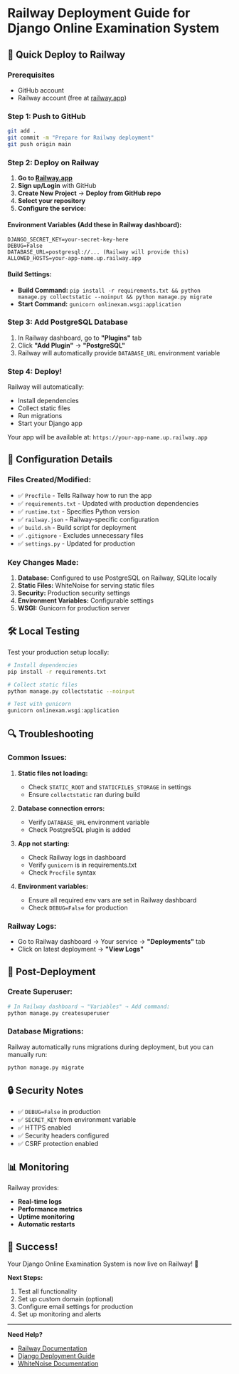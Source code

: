 # Railway Deployment Guide for Django Online Examination System

## 🚀 Quick Deploy to Railway

### Prerequisites
- GitHub account
- Railway account (free at [railway.app](https://railway.app/))

### Step 1: Push to GitHub
```bash
git add .
git commit -m "Prepare for Railway deployment"
git push origin main
```

### Step 2: Deploy on Railway

1. **Go to [Railway.app](https://railway.app/)**
2. **Sign up/Login** with GitHub
3. **Create New Project** → **Deploy from GitHub repo**
4. **Select your repository**
5. **Configure the service:**

#### Environment Variables (Add these in Railway dashboard):
```
DJANGO_SECRET_KEY=your-secret-key-here
DEBUG=False
DATABASE_URL=postgresql://... (Railway will provide this)
ALLOWED_HOSTS=your-app-name.up.railway.app
```

#### Build Settings:
- **Build Command:** `pip install -r requirements.txt && python manage.py collectstatic --noinput && python manage.py migrate`
- **Start Command:** `gunicorn onlinexam.wsgi:application`

### Step 3: Add PostgreSQL Database

1. In Railway dashboard, go to **"Plugins"** tab
2. Click **"Add Plugin"** → **"PostgreSQL"**
3. Railway will automatically provide `DATABASE_URL` environment variable

### Step 4: Deploy!

Railway will automatically:
- Install dependencies
- Collect static files
- Run migrations
- Start your Django app

Your app will be available at: `https://your-app-name.up.railway.app`

## 🔧 Configuration Details

### Files Created/Modified:
- ✅ `Procfile` - Tells Railway how to run the app
- ✅ `requirements.txt` - Updated with production dependencies
- ✅ `runtime.txt` - Specifies Python version
- ✅ `railway.json` - Railway-specific configuration
- ✅ `build.sh` - Build script for deployment
- ✅ `.gitignore` - Excludes unnecessary files
- ✅ `settings.py` - Updated for production

### Key Changes Made:
1. **Database:** Configured to use PostgreSQL on Railway, SQLite locally
2. **Static Files:** WhiteNoise for serving static files
3. **Security:** Production security settings
4. **Environment Variables:** Configurable settings
5. **WSGI:** Gunicorn for production server

## 🛠️ Local Testing

Test your production setup locally:
```bash
# Install dependencies
pip install -r requirements.txt

# Collect static files
python manage.py collectstatic --noinput

# Test with gunicorn
gunicorn onlinexam.wsgi:application
```

## 🔍 Troubleshooting

### Common Issues:

1. **Static files not loading:**
   - Check `STATIC_ROOT` and `STATICFILES_STORAGE` in settings
   - Ensure `collectstatic` ran during build

2. **Database connection errors:**
   - Verify `DATABASE_URL` environment variable
   - Check PostgreSQL plugin is added

3. **App not starting:**
   - Check Railway logs in dashboard
   - Verify `gunicorn` is in requirements.txt
   - Check `Procfile` syntax

4. **Environment variables:**
   - Ensure all required env vars are set in Railway dashboard
   - Check `DEBUG=False` for production

### Railway Logs:
- Go to Railway dashboard → Your service → **"Deployments"** tab
- Click on latest deployment → **"View Logs"**

## 📝 Post-Deployment

### Create Superuser:
```bash
# In Railway dashboard → "Variables" → Add command:
python manage.py createsuperuser
```

### Database Migrations:
Railway automatically runs migrations during deployment, but you can manually run:
```bash
python manage.py migrate
```

## 🔒 Security Notes

- ✅ `DEBUG=False` in production
- ✅ `SECRET_KEY` from environment variable
- ✅ HTTPS enabled
- ✅ Security headers configured
- ✅ CSRF protection enabled

## 📊 Monitoring

Railway provides:
- **Real-time logs**
- **Performance metrics**
- **Uptime monitoring**
- **Automatic restarts**

## 🎉 Success!

Your Django Online Examination System is now live on Railway! 🚀

**Next Steps:**
1. Test all functionality
2. Set up custom domain (optional)
3. Configure email settings for production
4. Set up monitoring and alerts

---

**Need Help?**
- [Railway Documentation](https://docs.railway.app/)
- [Django Deployment Guide](https://docs.djangoproject.com/en/4.2/howto/deployment/)
- [WhiteNoise Documentation](https://whitenoise.evans.io/en/stable/) 
